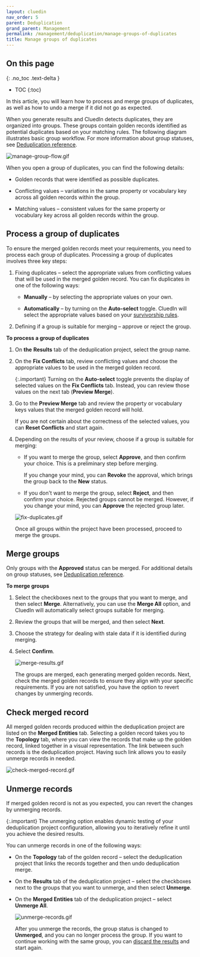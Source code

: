 ```yaml
---
layout: cluedin
nav_order: 5
parent: Deduplication
grand_parent: Management
permalink: /management/deduplication/manage-groups-of-duplicates
title: Manage groups of duplicates
---
```

## On this page
{: .no_toc .text-delta }
- TOC
{:toc}

In this article, you will learn how to process and merge groups of duplicates, as well as how to undo a merge if it did not go as expected.

When you generate results and CluedIn detects duplicates, they are organized into groups. These groups contain golden records identified as potential duplicates based on your matching rules. The following diagram illustrates basic group workflow. For more information about group statuses, see [Deduplication reference](/management/deduplication/deduplication-reference).

![manage-group-flow.gif](../../assets/images/management/deduplication/manage-group-flow.gif)

When you open a group of duplicates, you can find the following details:

- Golden records that were identified as possible duplicates.

- Conflicting values – variations in the same property or vocabulary key across all golden records within the group.

- Matching values – consistent values for the same property or vocabulary key across all golden records within the group.

## Process a group of duplicates

To ensure the merged golden records meet your requirements, you need to process each group of duplicates. Processing a group of duplicates involves three key steps:

1. Fixing duplicates – select the appropriate values from conflicting values that will be used in the merged golden record. You can fix duplicates in one of the following ways:

    - **Manually** – by selecting the appropriate values on your own.

    - **Automatically** – by turning on the **Auto-select** toggle. CluedIn will select the appropriate values based on your [survivorship rules](/management/rules).

1. Defining if a group is suitable for merging – approve or reject the group.

**To process a group of duplicates**

1. On **the** **Results** tab of the deduplication project, select the group name.

1. On the **Fix Conflicts** tab, review conflicting values and choose the appropriate values to be used in the merged golden record.

    {:.important}
    Turning on the **Auto-select** toggle prevents the display of selected values on the **Fix Conflicts** tab. Instead, you can review those values on the next tab (**Preview Merge**).

1. Go to the **Preview Merge** tab and review the property or vocabulary keys values that the merged golden record will hold.

    If you are not certain about the correctness of the selected values, you can **Reset Conflicts** and start again.

1. Depending on the results of your review, choose if a group is suitable for merging:

    - If you want to merge the group, select **Approve**, and then confirm your choice. This is a preliminary step before merging.

        If you change your mind, you can **Revoke** the approval, which brings the group back to the **New** status.

    - If you don't want to merge the group, select **Reject**, and then confirm your choice. Rejected groups cannot be merged. However, if you change your mind, you can **Approve** the rejected group later.

    ![fix-duplicates.gif](../../assets/images/management/deduplication/fix-duplicates.gif)

    Once all groups within the project have been processed, proceed to merge the groups.

## Merge groups

Only groups with the **Approved** status can be merged. For additional details on group statuses, see [Deduplication reference](/management/deduplication/deduplication-reference).

**To merge groups**

1. Select the checkboxes next to the groups that you want to merge, and then select **Merge**. Alternatively, you can use the **Merge All** option, and CluedIn will automatically select groups suitable for merging.

1. Review the groups that will be merged, and then select **Next**.

1. Choose the strategy for dealing with stale data if it is identified during merging.

1. Select **Confirm**.

    ![merge-results.gif](../../assets/images/management/deduplication/merge-results.gif)

    The groups are merged, each generating merged golden records. Next, check the merged golden records to ensure they align with your specific requirements. If you are not satisfied, you have the option to revert changes by unmerging records.

## Check merged record

All merged golden records produced within the deduplication project are listed on the **Merged Entities** tab. Selecting a golden record takes you to the **Topology** tab, where you can view the records that make up the golden record, linked together in a visual representation. The link between such records is the deduplication project. Having such link allows you to easily unmerge records in needed.

![check-merged-record.gif](../../assets/images/management/deduplication/check-merged-record.gif)

## Unmerge records

If merged golden record is not as you expected, you can revert the changes by unmerging records.

{:.important}
The unmerging option enables dynamic testing of your deduplication project configuration, allowing you to iteratively refine it until you achieve the desired results.

You can unmerge records in one of the following ways:

- On the **Topology** tab of the golden record – select the deduplication project that links the records together and then undo deduplication merge.

- On the **Results** tab of the deduplication project – select the checkboxes next to the groups that you want to unmerge, and then select **Unmerge**.

- On the **Merged Entities** tab of the deduplication project – select **Unmerge All**.

    ![unmerge-records.gif](../../assets/images/management/deduplication/unmerge-records.gif)

    After you unmerge the records, the group status is changed to **Unmerged**, and you can no longer process the group. If you want to continue working with the same group, you can [discard the results](/management/deduplication/manage-a-deduplication-project#discard-results) and start again.